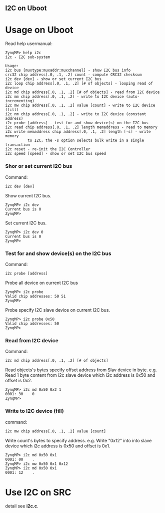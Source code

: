 I2C on Uboot
-----------------------------------------

# Usage on Uboot

Read help usermanual:

```
ZynqMP> help i2c
i2c - I2C sub-system

Usage:
i2c bus [muxtype:muxaddr:muxchannel] - show I2C bus info
crc32 chip address[.0, .1, .2] count - compute CRC32 checksum
i2c dev [dev] - show or set current I2C bus
i2c loop chip address[.0, .1, .2] [# of objects] - looping read of device
i2c md chip address[.0, .1, .2] [# of objects] - read from I2C device
i2c mm chip address[.0, .1, .2] - write to I2C device (auto-incrementing)
i2c mw chip address[.0, .1, .2] value [count] - write to I2C device (fill)
i2c nm chip address[.0, .1, .2] - write to I2C device (constant address)
i2c probe [address] - test for and show device(s) on the I2C bus
i2c read chip address[.0, .1, .2] length memaddress - read to memory
i2c write memaddress chip address[.0, .1, .2] length [-s] - write memory
          to I2C; the -s option selects bulk write in a single transaction
i2c reset - re-init the I2C Controller
i2c speed [speed] - show or set I2C bus speed
```

### Shor or set current I2C bus

Command:

```
i2c dev [dev]
```

Show current I2C bus.

```
ZynqMP> i2c dev
Current bus is 0
ZynqMP> 
```

Set current I2C bus.

```
ZynqMP> i2c dev 0
Current bus is 0
ZynqMP>
```

### Test for and show device(s) on the I2C bus

Command: 

```
i2c probe [address]
```

Probe all device on current I2C bus

```
ZynqMP> i2c probe
Valid chip addresses: 50 51
ZynqMP>
```

Probe specify I2C slave device on current I2C bus.

```
ZynqMP> i2c probe 0x50
Valid chip addresses: 50
ZynqMP> 
```

### Read from I2C device 

Command:

```
i2c md chip address[.0, .1, .2] [# of objects]
```

Read objects's bytes specify offset address from Slav device in byte. e.g. 
Read 1 byte content from i2c slave device which i2c address is 0x50 and offset
is 0x2.

```
ZynqMP> i2c md 0x50 0x2 1                                                       
0001: 30    0                                                                   
ZynqMP> 
```

### Write to I2C device (fill)

command:

```
i2c mw chip address[.0, .1, .2] value [count]
```

Write count's bytes to specify address. e.g.
Write "0x12" into into slave device which i2c address is 0x50 and offset is 
0x1.

```
ZynqMP> i2c md 0x50 0x1                                                         
0001: 00    .                                                                   
ZynqMP> i2c mw 0x50 0x1 0x12                                                    
ZynqMP> i2c md 0x50 0x1                                                         
0001: 12    .
```

# Use I2C on SRC

detail see **i2c.c**.
